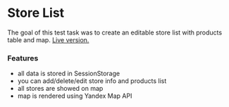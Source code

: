 # Store List

The goal of this test task was to create an editable store list with products table and map. [Live version.](https://nkvthedevil.github.io/store-list/)

### Features
* all data is stored in SessionStorage
* you can add/delete/edit store info and products list
* all stores are showed on map
* map is rendered using Yandex Map API
